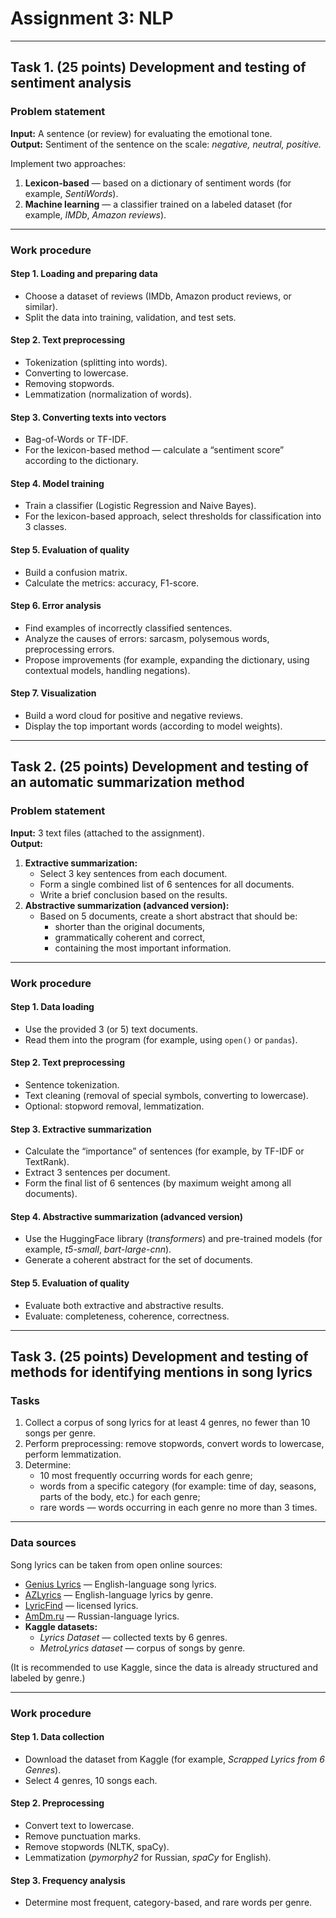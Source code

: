 # Assignment 3: NLP

---

## Task 1. (25 points) Development and testing of sentiment analysis

### Problem statement
**Input:** A sentence (or review) for evaluating the emotional tone.  
**Output:** Sentiment of the sentence on the scale: *negative, neutral, positive.*

Implement two approaches:
1. **Lexicon-based** — based on a dictionary of sentiment words (for example, *SentiWords*).  
2. **Machine learning** — a classifier trained on a labeled dataset (for example, *IMDb*, *Amazon reviews*).

---

### Work procedure

#### Step 1. Loading and preparing data
- Choose a dataset of reviews (IMDb, Amazon product reviews, or similar).  
- Split the data into training, validation, and test sets.  

#### Step 2. Text preprocessing
- Tokenization (splitting into words).  
- Converting to lowercase.  
- Removing stopwords.  
- Lemmatization (normalization of words).  

#### Step 3. Converting texts into vectors
- Bag-of-Words or TF-IDF.  
- For the lexicon-based method — calculate a “sentiment score” according to the dictionary.  

#### Step 4. Model training
- Train a classifier (Logistic Regression and Naive Bayes).  
- For the lexicon-based approach, select thresholds for classification into 3 classes.  

#### Step 5. Evaluation of quality
- Build a confusion matrix.  
- Calculate the metrics: accuracy, F1-score.  

#### Step 6. Error analysis
- Find examples of incorrectly classified sentences.  
- Analyze the causes of errors: sarcasm, polysemous words, preprocessing errors.  
- Propose improvements (for example, expanding the dictionary, using contextual models, handling negations).  

#### Step 7. Visualization
- Build a word cloud for positive and negative reviews.  
- Display the top important words (according to model weights).  

---

## Task 2. (25 points) Development and testing of an automatic summarization method

### Problem statement
**Input:** 3 text files (attached to the assignment).  
**Output:**
1. **Extractive summarization:**
   - Select 3 key sentences from each document.  
   - Form a single combined list of 6 sentences for all documents.  
   - Write a brief conclusion based on the results.  
2. **Abstractive summarization (advanced version):**
   - Based on 5 documents, create a short abstract that should be:  
     - shorter than the original documents,  
     - grammatically coherent and correct,  
     - containing the most important information.  

---

### Work procedure

#### Step 1. Data loading
- Use the provided 3 (or 5) text documents.  
- Read them into the program (for example, using `open()` or `pandas`).  

#### Step 2. Text preprocessing
- Sentence tokenization.  
- Text cleaning (removal of special symbols, converting to lowercase).  
- Optional: stopword removal, lemmatization.  

#### Step 3. Extractive summarization
- Calculate the “importance” of sentences (for example, by TF-IDF or TextRank).  
- Extract 3 sentences per document.  
- Form the final list of 6 sentences (by maximum weight among all documents).  

#### Step 4. Abstractive summarization (advanced version)
- Use the HuggingFace library (*transformers*) and pre-trained models (for example, *t5-small*, *bart-large-cnn*).  
- Generate a coherent abstract for the set of documents.  

#### Step 5. Evaluation of quality
- Evaluate both extractive and abstractive results.  
- Evaluate: completeness, coherence, correctness.  

---

## Task 3. (25 points) Development and testing of methods for identifying mentions in song lyrics

### Tasks
1. Collect a corpus of song lyrics for at least 4 genres, no fewer than 10 songs per genre.  
2. Perform preprocessing: remove stopwords, convert words to lowercase, perform lemmatization.  
3. Determine:  
   - 10 most frequently occurring words for each genre;  
   - words from a specific category (for example: time of day, seasons, parts of the body, etc.) for each genre;  
   - rare words — words occurring in each genre no more than 3 times.  

---

### Data sources
Song lyrics can be taken from open online sources:  
- [Genius Lyrics](https://genius.com/) — English-language song lyrics.  
- [AZLyrics](https://www.azlyrics.com/) — English-language lyrics by genre.  
- [LyricFind](https://www.lyricfind.com/) — licensed lyrics.  
- [AmDm.ru](https://amdm.ru/akkordi/) — Russian-language lyrics.  
- **Kaggle datasets:**
  - *Lyrics Dataset* — collected texts by 6 genres.  
  - *MetroLyrics dataset* — corpus of songs by genre.  

(It is recommended to use Kaggle, since the data is already structured and labeled by genre.)

---

### Work procedure

#### Step 1. Data collection
- Download the dataset from Kaggle (for example, *Scrapped Lyrics from 6 Genres*).  
- Select 4 genres, 10 songs each.  

#### Step 2. Preprocessing
- Convert text to lowercase.  
- Remove punctuation marks.  
- Remove stopwords (NLTK, spaCy).  
- Lemmatization (*pymorphy2* for Russian, *spaCy* for English).  

#### Step 3. Frequency analysis
- Determine most frequent, category-based, and rare words per genre.  

